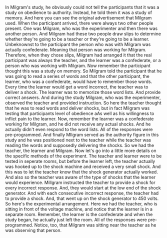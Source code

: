 In Milgram's study, he obviously could not tell the participants that it was a
study on obedience to authority. Instead, he told them it was a study of
memory. And here you can see the original advertisement that Milgram used. When
the participant arrived, there were always two other people present. One was
Milgram, who was the experimenter and then there was another person. And
Milgram had these two people draw slips to determine whether they're going to
be a teacher or they're going to be a learner. Unbeknownst to the participant
the person who was with Milgram was actually confederate. Meaning that person
was working for Milgram. Therefore, when they chose slips, Milgram had arranged
it that the real participant was always the teacher, and the learner was a
confederate, or a person who was working with Milgram. Now remember the
participant thought this was a study on memory. So Milgram told the participant
that he was going to read a series of words and that the other participant, the
learner, who was a confederate, would have to remember those words. Every time
the learner would get a word incorrect, the teacher was to deliver a shock. The
learner was to memorize those word lists. And provide correct answers. And
during the study Milgram, who was the experimenter, observed the teacher and
provided instruction. So here the teacher thought that he was to read words and
deliver shocks, but in fact Milgram was testing that participants level of
obedience aAs well as his willingness to inflict pain to the learner. Now,
remember the learner was a confederate working for Milgram, and he did not
receive any actual shocks. And he actually didn't even respond to the word
lists. All of the responses were pre-programmed. And finally MIlgram served as
the authority figure in this study and he was positioned next to the teacher
while the teacher was reading the words and supposedly delivering the shocks.
So we had the teacher, the learner and Milgram. Now let's go into a little more
details on the specific methods of the experiment. The teacher and learner were
to be tested in seperate rooms, but before the learner left, the teacher
actually was hooked up to the shock machine and received a very small shock.
And this was to let the teacher know that the shock generator actually worked.
And also so the teacher was aware of the type of shocks that the learner would
experience. Millgram instructed the teacher to provide a shock for every
incorrect response. And, they would start at the low end of the shock
generator. And with each consecutive incorrect response, the teacher had to
provide a shock. And, that went up on the shock generator to 450 volts. So
here's the experimental arrangement. Here we had the teacher, who is sitting in
front of the voltage machine, and notice that the learner is in a separate
room. Remember, the learner is the confederate and when the study began, he
actually just left the room. All of the responses were pre-programmed. Notice,
too, that Milgram was sitting near the teacher as he was observing that person.
